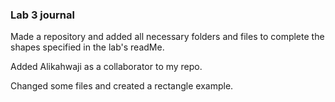 ### Lab 3 journal



Made a repository and added all necessary folders and files to complete the shapes specified in the lab's readMe.

Added Alikahwaji as a collaborator to my repo.

Changed some files and created a rectangle example.  